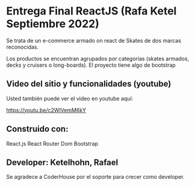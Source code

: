 # Entrega Final ReactJS (Rafa Ketel Septiembre 2022)

Se trata de un e-commerce armado on react de Skates de dos marcas reconocidas.

Los productos se encuentran agrupados por categorías (skates armados, decks y cruisers o long-boards).
El proyecto tiene algo de bootstrap 

## Video del sitio y funcionalidades (youtube)

Usted también puede ver el video en youtube aquí:

https://youtu.be/c2WlVemM6kY

## Construido con:

React.js
React Router Dom
Bootstrap


## Developer: Ketelhohn, Rafael
Se agradece a CoderHouse por el soporte para crecer como developer.
